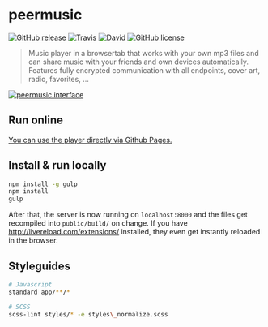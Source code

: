 # peermusic

[![GitHub release](https://img.shields.io/github/release/peermusic/desktop.svg?style=flat-square)](https://github.com/peermusic/desktop/releases)
[![Travis](https://img.shields.io/travis/peermusic/desktop/master.svg?style=flat-square)](https://travis-ci.org/peermusic/desktop)
[![David](https://img.shields.io/david/peermusic/desktop.svg?style=flat-square)]()
[![GitHub license](https://img.shields.io/github/license/peermusic/desktop.svg?style=flat-square)](https://github.com/peermusic/desktop/blob/master/LICENSE)

> Music player in a browsertab that works with your own mp3 files and can share music with your friends and own devices automatically. Features fully encrypted communication with all endpoints, cover art, radio, favorites, ...

[![peermusic interface](http://i.imgur.com/zkNgtMO.png)](http://peermusic.github.io/desktop)

## Run online

[You can use the player directly via Github Pages.](http://peermusic.github.io/)

## Install & run locally

```sh
npm install -g gulp
npm install
gulp
```

After that, the server is now running on `localhost:8000` and the files get recompiled into `public/build/` on change. 
If you have http://livereload.com/extensions/ installed, they even get instantly reloaded in the browser.

## Styleguides

```sh
# Javascript
standard app/**/*

# SCSS
scss-lint styles/* -e styles\_normalize.scss
```
